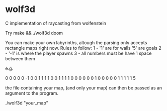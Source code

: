 # wolf3d
C implementation of raycasting from wolfenstein

Try make && ./wolf3d doom

You can make your own labyrinths, altough the parsing only accepts rectangle maps right now.
Rules to follow:
1 - '1' are for walls '5' are goals
2 - '-1' is where the player spawns
3 - all numbers must be have 1 space between them

e.g.

0 0 0 0 0 -1
0 0 1 1 1 1
0 0 1 1 1 1
0 0 0 0 0 0
1 0 0 0 0 0
1 1 1 1 1 5

the file containing your map, (and only your map) can then be passed as an argument to the program.

./wolf3d "your_map"
